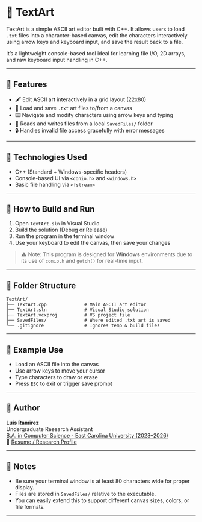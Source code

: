 # 🎨 TextArt

TextArt is a simple ASCII art editor built with C++. It allows users to load `.txt` files into a character-based canvas, edit the characters interactively using arrow keys and keyboard input, and save the result back to a file.

It’s a lightweight console-based tool ideal for learning file I/O, 2D arrays, and raw keyboard input handling in C++.

---

## 🧠 Features

- 🖋️ Edit ASCII art interactively in a grid layout (22x80)
- 💾 Load and save `.txt` art files to/from a canvas
- ⌨️ Navigate and modify characters using arrow keys and typing
- 📁 Reads and writes files from a local `SavedFiles/` folder
- 🔒 Handles invalid file access gracefully with error messages

---

## 🧰 Technologies Used

- C++ (Standard + Windows-specific headers)
- Console-based UI via `<conio.h>` and `<windows.h>`
- Basic file handling via `<fstream>`

---

## 🚀 How to Build and Run

1. Open `TextArt.sln` in Visual Studio
2. Build the solution (Debug or Release)
3. Run the program in the terminal window
4. Use your keyboard to edit the canvas, then save your changes

> ⚠️ Note: This program is designed for **Windows** environments due to its use of `conio.h` and `getch()` for real-time input.

---

## 📁 Folder Structure

```
TextArt/
├── TextArt.cpp              # Main ASCII art editor
├── TextArt.sln              # Visual Studio solution
├── TextArt.vcxproj          # VS project file
├── SavedFiles/              # Where edited .txt art is saved
└── .gitignore               # Ignores temp & build files
```

---

## 📸 Example Use

- Load an ASCII file into the canvas
- Use arrow keys to move your cursor
- Type characters to draw or erase
- Press `ESC` to exit or trigger save prompt

---

## 👤 Author

**Luis Ramirez**  
Undergraduate Research Assistant  
[B.A. in Computer Science - East Carolina University (2023–2026)](https://github.com/LuisR-ecu)  
📄 [Resume / Research Profile](www.linkedin.com/in/ramirez-luis-hernandez)

---

## 📌 Notes

- Be sure your terminal window is at least 80 characters wide for proper display.
- Files are stored in `SavedFiles/` relative to the executable.
- You can easily extend this to support different canvas sizes, colors, or file formats.

---
